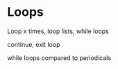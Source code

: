 # Loops

Loop x times, loop lists, while loops

continue, exit loop

while loops compared to periodicals
